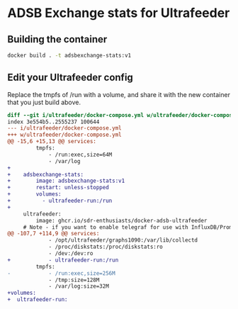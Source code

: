 # ADSB Exchange stats for Ultrafeeder

## Building the container

```bash
docker build . -t adsbexchange-stats:v1
```

## Edit your Ultrafeeder config

Replace the tmpfs of /run with a volume, and share it with the new container that you just build above.

```patch
diff --git i/ultrafeeder/docker-compose.yml w/ultrafeeder/docker-compose.yml
index 3e554b5..2555237 100644
--- i/ultrafeeder/docker-compose.yml
+++ w/ultrafeeder/docker-compose.yml
@@ -15,6 +15,13 @@ services:
         tmpfs:
             - /run:exec,size=64M
             - /var/log
+
+    adsbexchange-stats:
+        image: adsbexchange-stats:v1
+        restart: unless-stopped
+        volumes:
+          - ultrafeeder-run:/run
+
     ultrafeeder:
         image: ghcr.io/sdr-enthusiasts/docker-adsb-ultrafeeder
     # Note - if you want to enable telegraf for use with InfluxDB/Prometheus and Grafana,
@@ -107,7 +114,9 @@ services:
             - /opt/ultrafeeder/graphs1090:/var/lib/collectd
             - /proc/diskstats:/proc/diskstats:ro
             - /dev:/dev:ro
+            - ultrafeeder-run:/run
         tmpfs:
-            - /run:exec,size=256M
             - /tmp:size=128M
             - /var/log:size=32M
+volumes:
+  ultrafeeder-run:
```
